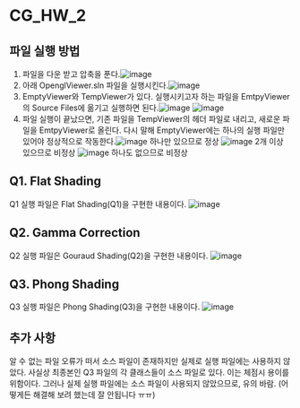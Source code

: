 # CG_HW_2

## 파일 실행 방법
1. 파일을 다운 받고 압축을 푼다.![image](https://github.com/user-attachments/assets/08a30313-8ccb-4b8b-8efa-78468e303465)
2. 아래 OpenglViewer.sln 파일을 실행시킨다.![image](https://github.com/user-attachments/assets/14177542-482a-48c5-8ffd-80966fb91222)
3. EmptyViewer와 TempViewer가 있다. 실행시키고자 하는 파일을 EmtpyViewer의 Source Files에 옮기고 실행하면 된다.![image](https://github.com/user-attachments/assets/4dace584-821c-4042-abdb-e720a04281b4)
![image](https://github.com/user-attachments/assets/60cccc3e-e3d8-44c2-abaa-6c2ee2d2cc53)
4. 파일 실행이 끝났으면, 기존 파일을 TempViewer의 헤더 파일로 내리고, 새로운 파일을 EmtpyViewer로 올린다. 다시 말해 EmptyViewer에는 하나의 실행 파일만 있어야 정상적으로 작동한다.![image](https://github.com/user-attachments/assets/6d3a658d-d8e9-4d5d-beca-b6d73019688e)
하나만 있으므로 정상
![image](https://github.com/user-attachments/assets/869ebdcf-b78b-4567-8788-61f62128953f)
2개 이상 있으므로 비정상
![image](https://github.com/user-attachments/assets/f7b8095e-8f6c-464f-b3ab-8f46e4dc736b)
하나도 없으므로 비정상

## Q1. Flat Shading
Q1 실행 파일은 Flat Shading(Q1)을 구현한 내용이다.
![image](https://github.com/user-attachments/assets/cee6ebec-1196-4dde-971d-1730c1c026c9)

## Q2. Gamma Correction
Q2 실행 파일은 Gouraud Shading(Q2)을 구현한 내용이다.
![image](https://github.com/user-attachments/assets/3f677dcc-dfa4-435b-bd47-b65dcc5d2891)

## Q3. Phong Shading
Q3 실행 파일은 Phong Shading(Q3)을 구현한 내용이다.
![image](https://github.com/user-attachments/assets/2eea10ed-4200-4473-9970-bb4e82d21fb6)



## 추가 사항
알 수 없는 파일 오류가 떠서 소스 파일이 존재하지만 실제로 실행 파일에는 사용하지 않았다.
사실상 최종본인 Q3 파일의 각 클래스들이 소스 파일로 있다. 이는 체점시 용이를 위함이다.
그러나 실제 실행 파일에는 소스 파일이 사용되지 않았으므로, 유의 바람.
(어떻게든 해결해 보려 했는데 잘 안됩니다 ㅠㅠ)
